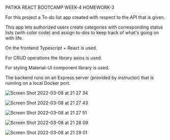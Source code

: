 PATIKA REACT BOOTCAMP WEEK-4 HOMEWORK-3


For this project a To-do list app created with respect to the API that is given.


This app lets authorized users create categories with corresponding status lists (with color code) and assign to-dos to keep track of what's going on with life.


On the frontend Typescript + React is used.

For CRUD operations the library axios is used.

For styling Material-UI component library is used.

The backend runs on an Express server (provided by instructor) that is running on a local Docker port. 

![Screen Shot 2022-03-08 at 21 27 34](https://user-images.githubusercontent.com/79794230/157304435-de6a4242-f710-46b7-b2c3-aca80602f23c.png)

![Screen Shot 2022-03-08 at 21 27 43](https://user-images.githubusercontent.com/79794230/157304445-604f460e-705e-4e6d-a871-a70f2f3dc906.png)

![Screen Shot 2022-03-08 at 21 27 51](https://user-images.githubusercontent.com/79794230/157304447-91d06b71-508a-4a0b-aae8-b4093b144ab5.png)

![Screen Shot 2022-03-08 at 21 28 09](https://user-images.githubusercontent.com/79794230/157304451-a23ed0ac-6205-4881-9eb7-9c75dc19f1c8.png)

![Screen Shot 2022-03-08 at 21 29 01](https://user-images.githubusercontent.com/79794230/157304452-00290ef7-91f1-492c-be11-ef7a166087dc.png)
